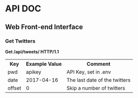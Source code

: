 # API DOC

## Web Front-end Interface

### Get Twitters

**Get /api/tweets/ HTTP/1.1**

<table>
    <tr>
        <th>Key</th>
        <th>Example Value</th>
        <th>Comment</th>
    </tr>
    <tr>
        <td>pwd</td>
        <td>apikey</td>
        <td>API Key, set in .env</td>
    </tr>
    <tr>
        <td>date</td>
        <td>2017-04-16</td>
        <td>The last date of the twitters</td>
    </tr>
    <tr>
        <td>offset</td>
        <td>0</td>
        <td>Skip a number of twitters</td>
    </tr>
</table>